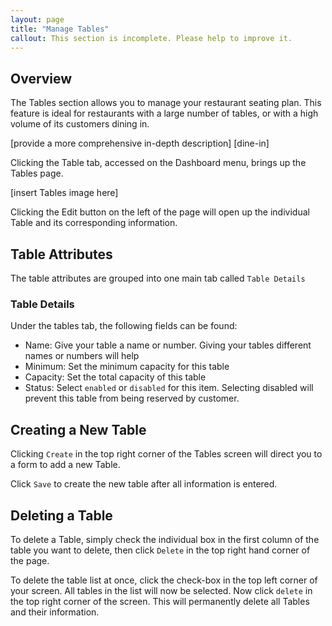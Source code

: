 ```yaml
---
layout: page
title: "Manage Tables"
callout: This section is incomplete. Please help to improve it.
---
```


## Overview

The Tables section allows you to manage your restaurant seating plan. This feature is ideal for restaurants with a large number of tables, or with a high volume of its customers dining in.

[provide a more comprehensive in-depth description] [dine-in]

Clicking the Table tab, accessed on the Dashboard menu, brings up the Tables page. 

[insert Tables image here]

Clicking the Edit button on the left of the page will open up the individual Table and its corresponding information.

## Table Attributes

The table attributes are grouped into one main tab called `Table Details`

### Table Details

Under the tables tab, the following fields can be found:

- Name: Give your table a name or number. Giving your tables different names or numbers will help 
- Minimum: Set the minimum capacity for this table
- Capacity: Set the total capacity of this table
- Status: Select `enabled` or `disabled` for this item. Selecting disabled will prevent this table from being reserved by customer.

## Creating a New Table

Clicking `Create` in the top right corner of the Tables screen will direct you to a form to add a new Table. 

Click `Save` to create the new table after all information is entered.

## Deleting a Table

To delete a Table, simply check the individual box in the first column of the table you want to delete, then click `Delete` in the top right hand corner of the page.
 
To delete the table list at once, click the check-box in the top left corner of your screen. All tables in the list will now be selected. Now click `delete` in the top right corner of the screen. This will permanently delete all Tables and their information.